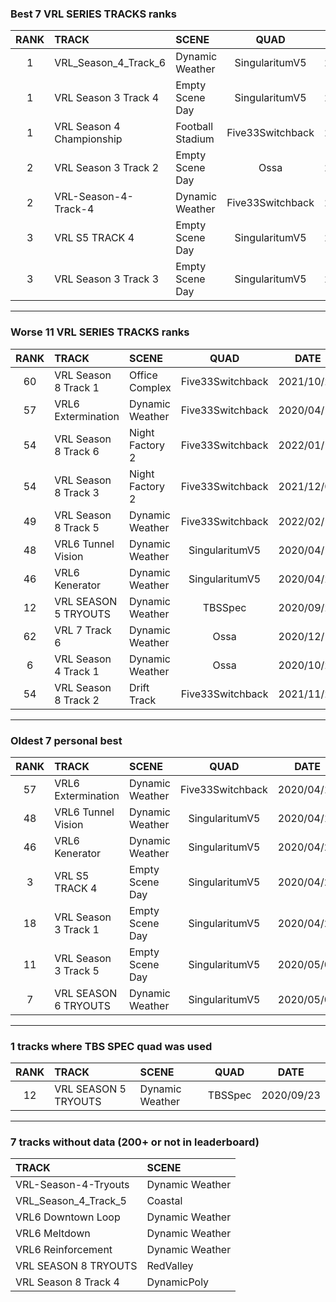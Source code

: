 ### Best 7 VRL SERIES TRACKS ranks
|RANK|TRACK|SCENE|QUAD|DATE|
|:---:|:---|:---|:---:|:---:|
|1|VRL_Season_4_Track_6|Dynamic Weather|SingularitumV5|2020/05/26|
|1|VRL Season 3 Track 4|Empty Scene Day|SingularitumV5|2020/06/06|
|1|VRL Season 4 Championship|Football Stadium|Five33Switchback|2021/10/17|
|2|VRL Season 3 Track 2|Empty Scene Day|Ossa|2021/09/04|
|2|VRL-Season-4-Track-4|Dynamic Weather|Five33Switchback|2020/08/02|
|3|VRL S5 TRACK 4|Empty Scene Day|SingularitumV5|2020/04/25|
|3|VRL Season 3 Track 3|Empty Scene Day|SingularitumV5|2020/06/20|
---
### Worse 11 VRL SERIES TRACKS ranks
|RANK|TRACK|SCENE|QUAD|DATE|
|:---:|:---|:---|:---:|:---:|
|60|VRL Season 8 Track 1|Office Complex|Five33Switchback|2021/10/24|
|57|VRL6 Extermination|Dynamic Weather|Five33Switchback|2020/04/10|
|54|VRL Season 8 Track 6|Night Factory 2|Five33Switchback|2022/01/12|
|54|VRL Season 8 Track 3|Night Factory 2|Five33Switchback|2021/12/04|
|49|VRL Season 8 Track 5|Dynamic Weather|Five33Switchback|2022/02/15|
|48|VRL6 Tunnel Vision|Dynamic Weather|SingularitumV5|2020/04/17|
|46|VRL6 Kenerator|Dynamic Weather|SingularitumV5|2020/04/23|
|12|VRL SEASON 5 TRYOUTS|Dynamic Weather|TBSSpec|2020/09/23|
|62|VRL 7 Track 6|Dynamic Weather|Ossa|2020/12/17|
|6|VRL Season 4 Track 1|Dynamic Weather|Ossa|2020/10/20|
|54|VRL Season 8 Track 2|Drift Track|Five33Switchback|2021/11/21|
---
### Oldest 7 personal best
|RANK|TRACK|SCENE|QUAD|DATE|
|:---:|:---|:---|:---:|:---:|
|57|VRL6 Extermination|Dynamic Weather|Five33Switchback|2020/04/10|
|48|VRL6 Tunnel Vision|Dynamic Weather|SingularitumV5|2020/04/17|
|46|VRL6 Kenerator|Dynamic Weather|SingularitumV5|2020/04/23|
|3|VRL S5 TRACK 4|Empty Scene Day|SingularitumV5|2020/04/25|
|18|VRL Season 3 Track 1|Empty Scene Day|SingularitumV5|2020/04/27|
|11|VRL Season 3 Track 5|Empty Scene Day|SingularitumV5|2020/05/03|
|7|VRL SEASON 6 TRYOUTS|Dynamic Weather|SingularitumV5|2020/05/03|
---
### 1 tracks where TBS SPEC quad was used
|RANK|TRACK|SCENE|QUAD|DATE|
|:---:|:---|:---|:---:|:---:|
|12|VRL SEASON 5 TRYOUTS|Dynamic Weather|TBSSpec|2020/09/23|
---
### 7 tracks without data (200+ or not in leaderboard)
|TRACK|SCENE|
|:---|:---|
|VRL-Season-4-Tryouts|Dynamic Weather|
|VRL_Season_4_Track_5|Coastal|
|VRL6 Downtown Loop|Dynamic Weather|
|VRL6 Meltdown|Dynamic Weather|
|VRL6 Reinforcement|Dynamic Weather|
|VRL SEASON 8 TRYOUTS|RedValley|
|VRL Season 8 Track 4|DynamicPoly|
